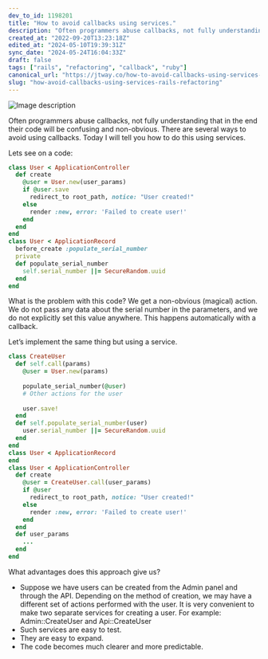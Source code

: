 ```yaml
---
dev_to_id: 1198201
title: "How to avoid callbacks using services."
description: "Often programmers abuse callbacks, not fully understanding that in the end their code will be..."
created_at: "2022-09-20T13:23:18Z"
edited_at: "2024-05-10T19:39:31Z"
sync_date: "2024-05-24T16:04:33Z"
draft: false
tags: ["rails", "refactoring", "callback", "ruby"]
canonical_url: "https://jtway.co/how-to-avoid-callbacks-using-services-ace238dd44ec"
slug: "how-avoid-callbacks-using-services-rails-refactoring"
---
```


![Image description](https://dev-to-uploads.s3.amazonaws.com/uploads/articles/lsgjg0p19920ehuu6mz4.png)

Often programmers abuse callbacks, not fully understanding that in the end their code will be confusing and non-obvious. There are several ways to avoid using callbacks. Today I will tell you how to do this using services.

Lets see on a code:

```ruby
class User < ApplicationController
  def create
    @user = User.new(user_params)
    if @user.save
      redirect_to root_path, notice: "User created!"
    else   
      render :new, error: 'Failed to create user!'
    end
  end
end
class User < ApplicationRecord
  before_create :populate_serial_number
  private
  def populate_serial_number
    self.serial_number ||= SecureRandom.uuid
  end
end
```
What is the problem with this code? We get a non-obvious (magical) action. We do not pass any data about the serial number in the parameters, and we do not explicitly set this value anywhere. This happens automatically with a callback.

Let’s implement the same thing but using a service.

```ruby
class CreateUser
  def self.call(params)
    @user = User.new(params)
    
    populate_serial_number(@user)
    # Other actions for the user
    
    user.save!
  end
  def self.populate_serial_number(user)
    user.serial_number ||= SecureRandom.uuid
  end
end
class User < ApplicationRecord
end
class User < ApplicationController
  def create
    @user = CreateUser.call(user_params)
    if @user
      redirect_to root_path, notice: "User created!"
    else   
      render :new, error: 'Failed to create user!'
    end
  end
  def user_params
    ...
  end
end
```
What advantages does this approach give us?

- Suppose we have users can be created from the Admin panel and through the API. Depending on the method of creation, we may have a different set of actions performed with the user. It is very convenient to make two separate services for creating a user. For example: Admin::CreateUser and Api::CreateUser
- Such services are easy to test.
- They are easy to expand.
- The code becomes much clearer and more predictable.
